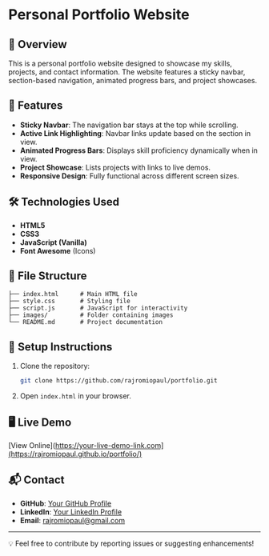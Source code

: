 # Personal Portfolio Website

## 🚀 Overview
This is a personal portfolio website designed to showcase my skills, projects, and contact information. The website features a sticky navbar, section-based navigation, animated progress bars, and project showcases.

## 🎨 Features
- **Sticky Navbar**: The navigation bar stays at the top while scrolling.
- **Active Link Highlighting**: Navbar links update based on the section in view.
- **Animated Progress Bars**: Displays skill proficiency dynamically when in view.
- **Project Showcase**: Lists projects with links to live demos.
- **Responsive Design**: Fully functional across different screen sizes.

## 🛠️ Technologies Used
- **HTML5**
- **CSS3**
- **JavaScript (Vanilla)**
- **Font Awesome** (Icons)

## 📂 File Structure
```
├── index.html      # Main HTML file
├── style.css       # Styling file
├── script.js       # JavaScript for interactivity
├── images/         # Folder containing images
└── README.md       # Project documentation
```

## 🔧 Setup Instructions
1. Clone the repository:
   ```sh
   git clone https://github.com/rajromiopaul/portfolio.git
   ```
2. Open `index.html` in your browser.

## 🖥️ Live Demo
[View Online](https://your-live-demo-link.com](https://rajromiopaul.github.io/portfolio/)

## 📬 Contact
- **GitHub**: [Your GitHub Profile](https://github.com/rajromiopaul)
- **LinkedIn**: [Your LinkedIn Profile](https://www.linkedin.com/in/rajromiopaul)
- **Email**: rajromiopaul@gmail.com

---
💡 Feel free to contribute by reporting issues or suggesting enhancements!
